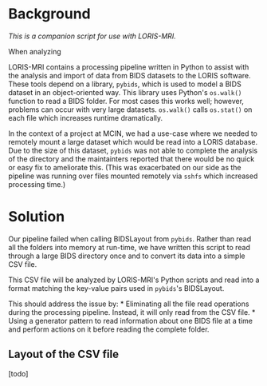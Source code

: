 # Background

_This is a companion script for use with LORIS-MRI._

When analyzing

LORIS-MRI contains a processing pipeline written in Python to assist with the analysis
and import of data from BIDS datasets to the LORIS software. These tools depend on a
library, `pybids`, which is used to model a BIDS dataset in an object-oriented way.
This library uses Python's `os.walk()` function to read a BIDS folder. For most
cases this works well; however, problems can occur with very large datasets. `os.walk()`
calls `os.stat()` on each file which increases runtime dramatically.

In the context of a project at MCIN, we had a use-case where we needed to remotely
mount a large dataset which would be read into a LORIS database. Due to the size of this
dataset, `pybids` was not able to complete the analysis of the directory and the
maintainters reported that there would be no quick or easy fix to ameliorate this. 
(This was exacerbated on our side as the pipeline was running over files mounted
remotely via `sshfs` which increased processing time.)

# Solution

Our pipeline failed when calling BIDSLayout from `pybids`. Rather than read all the
folders into memory at run-time, we have written this script to read through a
large BIDS directory once and to convert its data into a simple CSV file.

This CSV file will be analyzed by LORIS-MRI's Python scripts and read into a format
matching the key-value pairs used in `pybids`'s BIDSLayout.

This should address the issue by:
	* Eliminating all the file read operations during the processing pipeline. Instead, it will only read from the CSV file.
	* Using a generator pattern to read information about one BIDS file at a time and perform actions on it before reading the complete folder. 

## Layout of the CSV file

[todo]
